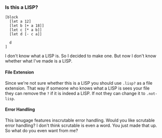 ### Is this a LISP?

```nushell
[block
  [let a 12]
  [let b [+ a 18]]
  [let c [* a b]]
  [let d [- c a]]

  d
]
```

I don't know what a LISP is. So I decided to make one. But now I don't know whether what I've made
is a LISP.

#### File Extension

Since we're not sure whether this is a LISP you should use `.lisp?` as a file extension. That way if
someone who knows what a LISP is sees your file they can remove the `?` if it is indeed a LISP. If
not they can change it to `.not-lisp`.

#### Error Handling

This lanugage features inscrutable error handling. Would you like scrutable error handling? I don't
think scrutable is even a word. You just made that up. So what do you even want from me?
